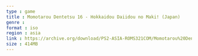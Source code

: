 ```yaml
---
type : game
title : Momotarou Dentetsu 16 - Hokkaidou Daiidou no Maki! (Japan)
genre : 
format : iso
region : asia
link : https://archive.org/download/PS2-ASIA-ROMS321COM/Momotarou%20Dentetsu%2016%20-%20Hokkaidou%20Daiidou%20no%20Maki%21%20%28Japan%29.7z
size : 414MB
---
```

